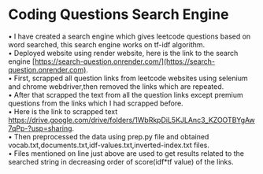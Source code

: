 # Coding Questions Search Engine
• I have created a search engine which gives leetcode questions based on word searched, this search engine works on tf-idf algorithm.  
• Deployed website using render website, here is the link to the search engine [https://search-question.onrender.com/](https://search-question.onrender.com).  
• First, scrapped all question links from leetcode websites using selenium and chrome webdriver,then removed the links which are repeated.  
• After that scrapped the text from all the question links except premium questions from the links which I had scrapped before.  
• Here is the link to scrapped text https://drive.google.com/drive/folders/1WbRkpDiL5KJLAnc3_KZOOTBYgAw7qPp-?usp=sharing.  
• Then preprocessed the data using prep.py file and obtained vocab.txt,documents.txt,idf-values.txt,inverted-index.txt files.  
• Files mentioned on line just above are used to get results related to the searched string in decreasing order of score(idf*tf value) of the links.  

